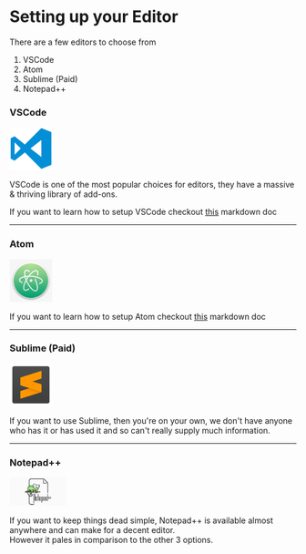 # Setting up your Editor

There are a few editors to choose from
1. VSCode
2. Atom
3. Sublime (Paid)
4. Notepad++

### VSCode
<img src="./img/vscode-img.png" alt="VSCode" width="75"/>  

VSCode is one of the most popular choices for editors, they have a massive & thriving library of add-ons.

If you want to learn how to setup VSCode checkout [this](./setup-vscode.md) markdown doc

---

### Atom
<img src="./img/atom-img.png" alt="Atom" width="75"/>

If you want to learn how to setup Atom checkout [this](./setup-atom.md) markdown doc

---
### Sublime (Paid)
<img src="./img/sublime-img.png" alt="Sublime" width="75"/>

If you want to use Sublime, then you're on your own, we don't have anyone who has it or has used it and so can't really supply much information.  

---
### Notepad++
<img src="./img/notepad-pp-img.jpg" alt="VSCode" width="100"/>

If you want to keep things dead simple, Notepad++ is available almost anywhere and can make for a decent editor.  
However it pales in comparison to the other 3 options.